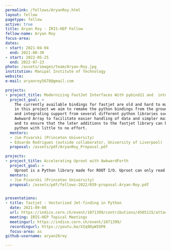 ```yaml
---
permalink: /fellows/AryanRoy.html
layout: fellow
pagetype: fellow
active: true
title: Aryan Roy - IRIS-HEP Fellow
fellow-name: Aryan Roy
focus-area:
dates:
- start: 2021-04-04
  end: 2021-08-30
- start: 2022-05-25
  end: 2022-07-23
photo: /assets/images/team/Aryan-Roy.jpg
institution: Manipal Institute of Technology
website:
e-mail: aryanroy5678@gmail.com

projects:
- project_title: Modernizing FastJet Interfaces With pybind11 and  interfacing with Awkward Arrays
  project_goal: >
    The currently available bindings for fastjet are old and hard to maintain, therefore,
    in this project we aim to remake the python bindings from the ground up using pybind11
    and integrating support from several different python libraries such as Vector and
    Awkward Array to facilitate easier handling of data and simpler maintenance in future
    and to ensure that the later additions to the fastjet library can be brought to
    python with little to no effort.
  mentors:
  - Jim Pivarski (Princeton University)
  - Eduardo Rodrigues (outside collaborator, University of Liverpool)
  proposal: /assets/pdf/AryanRoy_Proposal.pdf

projects:
- project_title: Accelerating Uproot with AwkwardForth
  project_goal: >
    Uproot is a Python library made for ROOT I/O. Uproot can only read columnar data quickly. The record-oriented layouts are hundreds of times slower, hence, in this project we aim to accelerate Uproot using AwkwardForth, a Domain Specific Language. This fellowship will involve writing up a meta-programming solution to generate schema-specific AwkwardForth code to read ROOT files. This project will result in a fully functional ROOT format reader that can replace the current solution and also outperform it.
  mentors:
  - Jim Pivarski (Princeton University)
  proposal: /assets/pdf/fellows-2022/039-proposal-Aryan-Roy.pdf


presentations:
- title: fastjet - Vectorized Jet-finding in Python
  date: 2021-09-08
  url: https://indico.cern.ch/event/1071399/contributions/4505115/attachments/2305850/3922853/fastjet%20%285%29.pdf
  meeting: IRIS-HEP Topical Meetings
  meetingurl: https://indico.cern.ch/event/1071399/
  recordingurl: https://youtu.be/XIq9DyWIOP8
  focus-area: as
github-username: aryan26roy

---
```

